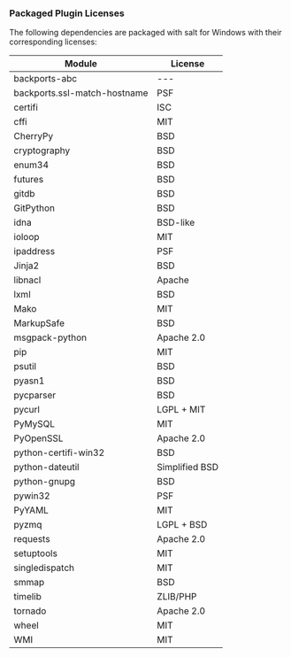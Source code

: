 ### Packaged Plugin Licenses
The following dependencies are packaged with
salt for Windows with their corresponding licenses:

| Module    | License |
|-----------|---------|
| backports-abc | --- |
| backports.ssl-match-hostname | PSF |
| certifi | ISC |
| cffi | MIT |
| CherryPy | BSD |
| cryptography | BSD |
| enum34 | BSD |
| futures | BSD |
| gitdb | BSD |
| GitPython | BSD |
| idna | BSD-like |
| ioloop | MIT |
| ipaddress | PSF |
| Jinja2 | BSD |
| libnacl | Apache |
| lxml | BSD |
| Mako | MIT |
| MarkupSafe | BSD |
| msgpack-python | Apache 2.0 |
| pip | MIT |
| psutil | BSD |
| pyasn1 | BSD |
| pycparser | BSD |
| pycurl | LGPL + MIT |
| PyMySQL | MIT |
| PyOpenSSL | Apache 2.0 |
| python-certifi-win32 | BSD |
| python-dateutil | Simplified BSD |
| python-gnupg | BSD |
| pywin32 | PSF |
| PyYAML | MIT |
| pyzmq | LGPL + BSD |
| requests | Apache 2.0 |
| setuptools | MIT |
| singledispatch | MIT |
| smmap | BSD |
| timelib | ZLIB/PHP |
| tornado | Apache 2.0 |
| wheel | MIT |
| WMI | MIT |

